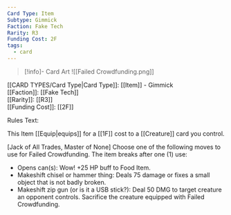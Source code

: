 ```yaml
---
Card Type: Item
Subtype: Gimmick
Faction: Fake Tech
Rarity: R3
Funding Cost: 2F
tags:
  - card
---
```

> [!info]- Card Art
> ![[Failed Crowdfunding.png]]

[[CARD TYPES/Card Type|Card Type]]: [[Item]] - Gimmick  
[[Faction]]: [[Fake Tech]]  
[[Rarity]]: [[R3]]  
[[Funding Cost]]: [[2F]]  

Rules Text:  

This Item [[Equip|equips]] for a [[1F]] cost to a [[Creature]] card you control.  

[Jack of All Trades, Master of None] Choose one of the following moves to use for Failed Crowdfunding. The item breaks after one (1) use:
- Opens can(s): Wow! +25 HP buff to Food Item.
- Makeshift chisel or hammer thing:  Deals 75 damage or fixes a small object that is not badly broken.
- Makeshift zip gun (or is it a USB stick?): Deal 50 DMG to target creature an opponent controls.  Sacrifice the creature equipped with Failed Crowdfunding.  